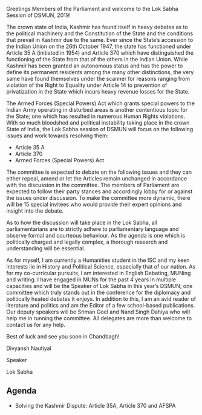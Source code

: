 Greetings Members of the Parliament and welcome to the Lok Sabha Session of DSMUN, 2019!

The crown state of India, Kashmir has found itself in heavy debates as to the political machinery and the Constitution of the State and the conditions that prevail in Kashmir due to the same. Ever since the State’s accession to the Indian Union on the 26th October 1947, the state has functioned under Article 35 A (initiated in 1954) and Article 370 which have distinguished the functioning of the State from that of the others in the Indian Union. While Kashmir has been granted an autonomous status and has the power to define its permanent residents among the many other distinctions, the very same have found themselves under the scanner for reasons ranging from violation of the Right to Equality under Article 14 to prevention of privatization in the State which incurs heavy revenue losses for the State.

The Armed Forces (Special Powers) Act which grants special powers to the Indian Army operating in disturbed areas is another contentious topic for the State; one which has resulted in numerous Human Rights violations. With so much bloodshed and political instability taking place in the crown State of India, the Lok Sabha session of DSMUN will focus on the following issues and work towards resolving them:

- Article 35 A
- Article 370
- Armed Forces (Special Powers) Act

The committee is expected to debate on the following issues and they can either repeal, amend or let the Articles remain unchanged in accordance with the discussion in the committee. The members of Parliament are expected to follow their party stances and accordingly lobby for or against the issues under discussion. To make the committee more dynamic, there will be 15 special invitees who would provide their expert opinions and insight into the debate.

As to how the discussion will take place in the Lok Sabha, all parliamentarians are to strictly adhere to parliamentary language and observe formal and courteous behaviour. As the agenda is one which is politically charged and legally complex, a thorough research and understanding will be essential.

As for myself, I am currently a Humanities student in the ISC and my keen interests lie in History and Political Science, especially that of our nation. As for my co-curricular pursuits, I am interested in English Debating, MUNing and writing. I have engaged in MUNs for the past 4 years in multiple capacities and will be the Speaker of Lok Sabha in this year’s DSMUN; one committee which truly stands out in the conference for the diplomacy and politically heated debates it enjoys. In addition to this, I am an avid reader of literature and politics and am the Editor of a few school-based publications. Our deputy speakers will be Sriman Goel and Nand Singh Dahiya who will help me in running the committee. All delegates are more than welcome to contact us for any help.

Best of luck and see you soon in Chandbagh!

Divyansh Nautiyal

Speaker

Lok Sabha

## Agenda

- Solving the Kashmir Dispute: Article 35A, Article 370 and AFSPA
